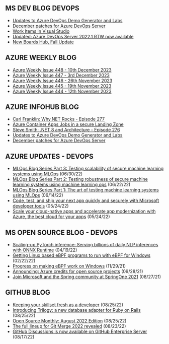 ## MS DEV BLOG DEVOPS 

<!-- DEVBLOGDEVOPS:START -->
- [Updates to Azure DevOps Demo Generator and Labs](https://devblogs.microsoft.com/devops/updates-to-azure-devops-demo-generator-and-labs/)
- [December patches for Azure DevOps Server](https://devblogs.microsoft.com/devops/december-patches-for-azure-devops-server-3/)
- [Work Items in Visual Studio](https://devblogs.microsoft.com/devops/work-items-in-visual-studio/)
- [Updated: Azure DevOps Server 2022.1 RTW now available](https://devblogs.microsoft.com/devops/azure-devops-server-2022-1-rtw-now-available/)
- [New Boards Hub, Fall Update](https://devblogs.microsoft.com/devops/new-boards-hub-fall-update/)
<!-- DEVBLOGDEVOPS:END -->


## AZURE WEEKLY BLOG

<!-- AZUREWEEKLY:START -->
- [Azure Weekly Issue 448 - 10th December 2023](https://azureweekly.info/issue-448.html)
- [Azure Weekly Issue 447 - 3rd December 2023](https://azureweekly.info/issue-447.html)
- [Azure Weekly Issue 446 - 26th November 2023](https://azureweekly.info/issue-446.html)
- [Azure Weekly Issue 445 - 19th November 2023](https://azureweekly.info/issue-445.html)
- [Azure Weekly Issue 444 - 12th November 2023](https://azureweekly.info/issue-444.html)
<!-- AZUREWEEKLY:END -->

## AZURE INFOHUB BLOG 

<!-- AZUREINFOHUB:START -->
- [Carl Franklin: Why.NET Rocks - Episode 277](http://feed.azuredevops.show/carl-franklin-whynet-rocks-episode-277)
- [Azure Container Apps Jobs in a secure Landing Zone](https://techcommunity.microsoft.com/t5/apps-on-azure-blog/azure-container-apps-jobs-in-a-secure-landing-zone/ba-p/4013357)
- [Steve Smith: .NET 8 and Architecture - Episode 276](http://feed.azuredevops.show/steve-smith-net-8-and-architecture-episode-276)
- [Updates to Azure DevOps Demo Generator and Labs](https://devblogs.microsoft.com/devops/updates-to-azure-devops-demo-generator-and-labs/)
- [December patches for Azure DevOps Server](https://devblogs.microsoft.com/devops/december-patches-for-azure-devops-server-3/)
<!-- AZUREINFOHUB:END -->


## AZURE UPDATES - DEVOPS 

<!-- AZUREUPDATES:START -->

 - [MLOps Blog Series Part 3: Testing scalability of secure machine learning systems using MLOps](https://azure.microsoft.com/blog/mlops-blog-series-part-3-testing-scalability-of-secure-machine-learning-systems-using-mlops/) (06/30/22)
 - [MLOps Blog Series Part 2: Testing robustness of secure machine learning systems using machine learning ops](https://azure.microsoft.com/blog/mlops-blog-series-part-2-testing-robustness-of-secure-machine-learning-systems-using-machine-learning-ops/) (06/22/22)
 - [MLOps Blog Series Part 1: The art of testing machine learning systems using MLOps](https://azure.microsoft.com/blog/mlops-blog-series-part-1-the-art-of-testing-machine-learning-systems-using-mlops/) (06/14/22)
 - [Code, test, and ship your next app quickly and securely with Microsoft developer tools](https://azure.microsoft.com/blog/code-test-and-ship-your-next-app-quickly-and-securely-with-microsoft-developer-tools/) (05/24/22)
 - [Scale your cloud-native apps and accelerate app modernization with Azure, the best cloud for your apps](https://azure.microsoft.com/blog/scale-your-cloudnative-apps-and-accelerate-app-modernization-with-azure-the-best-cloud-for-your-apps/) (05/24/22)
<!-- AZUREUPDATES:END -->


## MS OPEN SOURCE BLOG - DEVOPS 

<!-- MSOPENSOURCEBLOG:START -->

 - [Scaling-up PyTorch inference: Serving billions of daily NLP inferences with ONNX Runtime](https://cloudblogs.microsoft.com/opensource/2022/04/19/scaling-up-pytorch-inference-serving-billions-of-daily-nlp-inferences-with-onnx-runtime/) (04/19/22)
 - [Getting Linux based eBPF programs to run with eBPF for Windows](https://cloudblogs.microsoft.com/opensource/2022/02/22/getting-linux-based-ebpf-programs-to-run-with-ebpf-for-windows/) (02/22/22)
 - [Progress on making eBPF work on Windows](https://cloudblogs.microsoft.com/opensource/2021/11/29/progress-on-making-ebpf-work-on-windows/) (11/29/21)
 - [Announcing: Azure credits for open source projects](https://cloudblogs.microsoft.com/opensource/2021/09/28/announcing-azure-credits-for-open-source-projects/) (09/28/21)
 - [Join Microsoft and the Spring community at SpringOne 2021](https://cloudblogs.microsoft.com/opensource/2021/08/27/join-microsoft-and-the-spring-community-at-springone-2021/) (08/27/21)
<!-- MSOPENSOURCEBLOG:END -->


## GITHUB BLOG


<!-- GITHUB:START -->

 - [Keeping your skillset fresh as a developer](https://github.blog/2022-08-25-keeping-your-skillset-fresh-as-a-developer/) (08/25/22)
 - [Introducing Trilogy: a new database adapter for Ruby on Rails](https://github.blog/2022-08-25-introducing-trilogy-a-new-database-adapter-for-ruby-on-rails/) (08/25/22)
 - [Open Source Monthly: August 2022 Edition](https://github.blog/2022-08-25-open-source-monthly-august-2022-edition/) (08/25/22)
 - [The full lineup for Git Merge 2022 revealed](https://github.blog/2022-08-23-the-full-lineup-for-git-merge-2022-revealed/) (08/23/22)
 - [GitHub Discussions is now available on GitHub Enterprise Server](https://github.blog/2022-08-17-github-discussions-is-now-available-on-github-enterprise-server/) (08/17/22)
<!-- GITHUB:END -->
